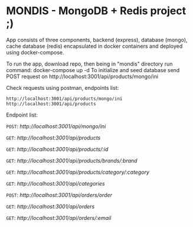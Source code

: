 # MONDIS - MongoDB + Redis project ;)
App consists of three components, backend (express), database (mongo), cache database (redis) encapsulated in docker containers and deployed using docker-compose.

To run the app, download repo, then being in "mondis" directory run command: docker-compose up -d
To initialize and seed database send POST request on http://localhost:3001/api/products/mongo/ini

Check requests using postman, endpoints list: 
    
    http://localhost:3001/api/products/mongo/ini
    http://localhost:3001/api/products

Endpoint list:

`POST`: *http://localhost:3001/api/mongo/ini*

`GET`: *http://localhost:3001/api/products*

`GET`: *http://localhost:3001/api/products/:id*

`GET`: *http://localhost:3001/api/products/brands/:brand*

`GET`: *http://localhost:3001/api/products/category/:category*

`GET`: *http://localhost:3001/api/categories*

`POST`: *http://localhost:3001/api/orders/order*

`GET`: *http://localhost:3001/api/orders*

`GET`: *http://localhost:3001/api/orders/:email*